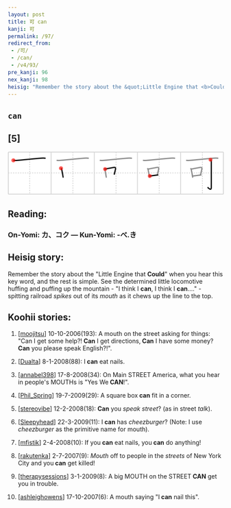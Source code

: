 ```yaml
---
layout: post
title: 可 can
kanji: 可
permalink: /97/
redirect_from:
 - /可/
 - /can/
 - /v4/93/
pre_kanji: 96
nex_kanji: 98
heisig: "Remember the story about the &quot;Little Engine that <b>Could</b>&quot; when you hear this key word, and the rest is simple. See the determined little locomotive huffing and puffing up the mountain - &quot;I think I <b>can</b>, I think I <b>can</b>....&quot; - spitting railroad <i>spikes</i> out of its <i>mouth</i> as it chews up the line to the top."
---
```


## `can`

## [5]

<div class="stroke"><img src="../images/E58FAF.png" /></div>

## Reading:

### On-Yomi: カ、コク &mdash; Kun-Yomi: -べ.き

## Heisig story:

Remember the story about the &quot;Little Engine that <b>Could</b>&quot; when you hear this key word, and the rest is simple. See the determined little locomotive huffing and puffing up the mountain - &quot;I think I <b>can</b>, I think I <b>can</b>....&quot; - spitting railroad <i>spikes</i> out of its <i>mouth</i> as it chews up the line to the top.

## Koohii stories:

1) [<a href="http://kanji.koohii.com/profile/moojitsu">moojitsu</a>] 10-10-2006(193): A mouth on the street asking for things: &quot;Can I get some help?!<strong> Can</strong> I get directions,<strong> Can</strong> I have some money?<strong> Can</strong> you please speak English?!&quot;.

2) [<a href="http://kanji.koohii.com/profile/Dualta">Dualta</a>] 8-1-2008(88): I<strong> can</strong> eat nails.

3) [<a href="http://kanji.koohii.com/profile/annabel398">annabel398</a>] 17-8-2008(34): On Main STREET America, what you hear in people&#039;s MOUTHs is &quot;Yes We<strong> CAN</strong>!&quot;.

4) [<a href="http://kanji.koohii.com/profile/Phil_Spring">Phil_Spring</a>] 19-7-2009(29): A square box<strong> can</strong> fit in a corner.

5) [<a href="http://kanji.koohii.com/profile/stereovibe">stereovibe</a>] 12-2-2008(18): <strong>Can</strong> you <em>speak</em> <em>street</em>? (as in street <em>talk</em>).

6) [<a href="http://kanji.koohii.com/profile/Sleepyhead">Sleepyhead</a>] 22-3-2009(11): I<strong> can</strong> has <em>cheezburger</em>? (Note: I use <em>cheezburger</em> as the primitive name for mouth).

7) [<a href="http://kanji.koohii.com/profile/mfistik">mfistik</a>] 2-4-2008(10): If you<strong> can</strong> eat nails, you<strong> can</strong> do anything!

8) [<a href="http://kanji.koohii.com/profile/rakutenka">rakutenka</a>] 2-7-2007(9): <em>Mouth</em> off to people in the <em>streets</em> of New York City and you<strong> can</strong> get killed!

9) [<a href="http://kanji.koohii.com/profile/therapysessions">therapysessions</a>] 3-1-2009(8): A big MOUTH on the STREET<strong> CAN</strong> get you in trouble.

10) [<a href="http://kanji.koohii.com/profile/ashleighowens">ashleighowens</a>] 17-10-2007(6): A mouth saying &quot;I<strong> can</strong> nail this&quot;.
